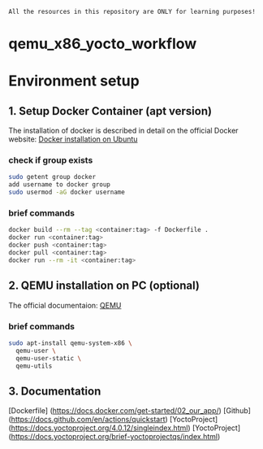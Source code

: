 ```
All the resources in this repository are ONLY for learning purposes!
```

# qemu_x86_yocto_workflow

# Environment setup

## 1. Setup Docker Container (apt version)

The installation of docker is described in detail on the official Docker website: [Docker installation on Ubuntu](https://docs.docker.com/engine/install/ubuntu/)

### check if group exists
```bash
sudo getent group docker 
add username to docker group
sudo usermod -aG docker username
```

### brief commands
```bash
docker build --rm --tag <container:tag> -f Dockerfile .
docker run <container:tag>
docker push <container:tag>
docker pull <container:tag>
docker run --rm -it <container:tag>
```

## 2. QEMU installation on PC (optional)

The official documentaion: [QEMU](https://www.qemu.org/docs/master/) 

### brief commands
```bash
sudo apt-install qemu-system-x86 \
  qemu-user \
  qemu-user-static \
  qemu-utils 
```

## 3. Documentation

[Dockerfile]   (https://docs.docker.com/get-started/02_our_app/)
[Github]       (https://docs.github.com/en/actions/quickstart)
[YoctoProject] (https://docs.yoctoproject.org/4.0.12/singleindex.html) 
[YoctoProject] (https://docs.yoctoproject.org/brief-yoctoprojectqs/index.html)